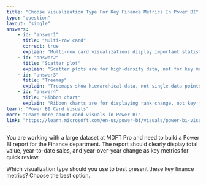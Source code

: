 ```yaml
---
title: "Choose Visualization Type For Key Finance Metrics In Power BI"
type: "question"
layout: "single"
answers:
    - id: "answer1"
      title: "Multi-row card"
      correct: true
      explain: "Multi-row card visualizations display important statistics such as total value, YTD sales, or year-over-year change as single data points."
    - id: "answer2"
      title: "Scatter plot"
      explain: "Scatter plots are for high-density data, not for key metrics."
    - id: "answer3"
      title: "Treemap"
      explain: "Treemaps show hierarchical data, not single data points."
    - id: "answer4"
      title: "Ribbon chart"
      explain: "Ribbon charts are for displaying rank change, not key metrics."
learn: "Power BI Card Visuals"
more: "Learn more about card visuals in Power BI"
link: "https://learn.microsoft.com/en-us/power-bi/visuals/power-bi-visualization-new-card"
---
```

You are working with a large dataset at MDFT Pro and need to build a Power BI report for the Finance department. The report should clearly display total value, year-to-date sales, and year-over-year change as key metrics for quick review.

Which visualization type should you use to best present these key finance metrics? Choose the best option.
